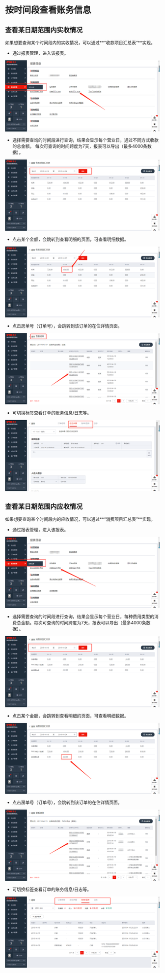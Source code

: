 # 按时间段查看账务信息

##  查看某日期范围内实收情况

如果想要查询某个时间段内的实收情况，可以通过**“收款项目汇总表”**实现。

* 通过报表管理，进入该报表。

![](../../../.gitbook/assets/image%20%28320%29.png)

* 选择需要查询的时间段进行查询，结果会显示每个营业日，通过不同方式收款的总金额。 每次可查询的时间跨度为7天，报表可以导出（最多4000条数据）。

![](../../../.gitbook/assets/image%20%28330%29.png)

* 点击某个金额，会跳转到查看明细的页面，可查看明细数据。

![](../../../.gitbook/assets/image%20%28190%29.png)

* 点击房单号（订单号），会跳转到该订单的在住详情页面。

![](../../../.gitbook/assets/image%20%28435%29.png)

* 可切换标签查看订单的账务信息/日志等。

![](../../../.gitbook/assets/image%20%28783%29.png)

## 查看某日期范围内应收情况

 如果想要查询某个时间段内的应收情况，可以通过**“消费项目汇总表”**实现。

* 通过报表管理，进入该报表。

![](../../../.gitbook/assets/image%20%28367%29.png)

* 选择需要查询的时间段进行查询，结果会显示每个营业日，每种费用类型的消费总金额。每次可查询的时间跨度为7天，报表可以导出（最多4000条数据）。

![](../../../.gitbook/assets/image%20%28321%29.png)

* 点击某个金额，会跳转到查看明细的页面，可查看明细数据。

![](../../../.gitbook/assets/image%20%28450%29.png)

* 点击房单号（订单号），会跳转到该订单的在住详情页面。

![](../../../.gitbook/assets/image%20%28346%29.png)

* 可切换标签查看订单的账务信息/日志等。

![](../../../.gitbook/assets/image%20%28121%29.png)



